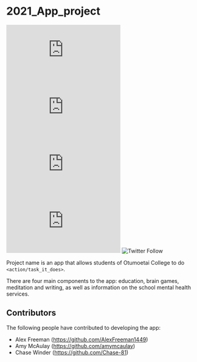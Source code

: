 # 2021_App_project

<!--- These are examples. See https://shields.io for others or to customize this set of shields. You might want to include dependencies, project status and licence info here --->
![GitHub repo size](https://img.shields.io/github/repo-size/scottydocs/README-template.md)
![GitHub contributors](https://img.shields.io/github/contributors/scottydocs/README-template.md)
![GitHub stars](https://img.shields.io/github/stars/scottydocs/README-template.md?style=social)
![GitHub forks](https://img.shields.io/github/forks/scottydocs/README-template.md?style=social)
![Twitter Follow](https://img.shields.io/twitter/follow/scottydocs?style=social)

Project name is an app that allows students of Otumoetai College to do `<action/task_it_does>`.

There are four main components to the app: education, brain games, meditation and writing, as well as information on the school mental health services. 

## Contributors

The following people have contributed to developing the app:

* Alex Freeman (https://github.com/AlexFreeman1449)
* Amy McAulay (https://github.com/amymcaulay)
* Chase Winder (https://github.com/Chase-81)
